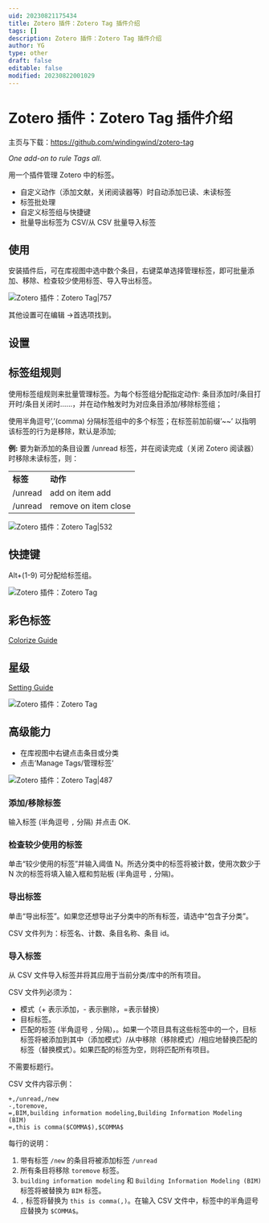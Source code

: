 ```yaml
---
uid: 20230821175434
title: Zotero 插件：Zotero Tag 插件介绍
tags: []
description: Zotero 插件：Zotero Tag 插件介绍
author: YG
type: other
draft: false
editable: false
modified: 20230822001029
---
```


# Zotero 插件：Zotero Tag 插件介绍

主页与下载：<https://github.com/windingwind/zotero-tag>

*One add-on to rule Tags all.*

用一个插件管理 Zotero 中的标签。

- 自定义动作（添加文献，关闭阅读器等）时自动添加已读、未读标签
- 标签批处理
- 自定义标签组与快捷键
- 批量导出标签为 CSV/从 CSV 批量导入标签

## 使用

安装插件后，可在库视图中选中数个条目，右键菜单选择管理标签，即可批量添加、移除、检查较少使用标签、导入导出标签。

![Zotero 插件：Zotero Tag|757](https://cdn.pkmer.cn/images/d636615e7b5e6fbd1c12c0d094e50e93_MD5.png!pkmer)

其他设置可在编辑 ->首选项找到。

## 设置

## 标签组规则

使用标签组规则来批量管理标签。为每个标签组分配指定动作: 条目添加时/条目打开时/条目关闭时……，并在动作触发时为对应条目添加/移除标签组；

使用半角逗号’,’(comma) 分隔标签组中的多个标签；在标签前加前缀’~~’ 以指明该标签的行为是移除，默认是添加;

**例:** 要为新添加的条目设置 /unread 标签，并在阅读完成（关闭 Zotero 阅读器）时移除未读标签，则：

|     |     |
| --- | --- |
| **标签** | **动作** |
| /unread | add on item add |
| /unread | remove on item close |

![Zotero 插件：Zotero Tag|532](https://cdn.pkmer.cn/images/687b0e649c8b7dada09234c35afdfcd9_MD5.png!pkmer)

## 快捷键

Alt+(1-9) 可分配给标签组。

![Zotero 插件：Zotero Tag](https://cdn.pkmer.cn/images/93e542bbee892f25beb36faee0809e1f_MD5.png!pkmer)

## 彩色标签

[Colorize Guide](https://github.com/windingwind/zotero-tag/blob/master/docs/tag-color.md)

## 星级

[Setting Guide](https://github.com/windingwind/zotero-tag/blob/master/docs/item-star.md)

![Zotero 插件：Zotero Tag](https://cdn.pkmer.cn/images/8af705651de4aae609a24da6ae500213_MD5.png!pkmer)

## 高级能力

- 在库视图中右键点击条目或分类
- 点击’Manage Tags/管理标签’

![Zotero 插件：Zotero Tag|487](https://cdn.pkmer.cn/images/20230822000600.png!pkmer)

### 添加/移除标签

输入标签 (半角逗号 `,` 分隔) 并点击 OK.

### 检查较少使用的标签

单击“较少使用的标签”并输入阈值 N。所选分类中的标签将被计数，使用次数少于 N 次的标签将填入输入框和剪贴板 (半角逗号 `,` 分隔)。

### 导出标签

单击“导出标签”。如果您还想导出子分类中的所有标签，请选中“包含子分类”。

CSV 文件列为：标签名、计数、条目名称、条目 id。

### 导入标签

从 CSV 文件导入标签并将其应用于当前分类/库中的所有项目。

CSV 文件列必须为：

- 模式（+ 表示添加，- 表示删除，=表示替换）
- 目标标签。
- 匹配的标签 (半角逗号 `,` 分隔)，。如果一个项目具有这些标签中的一个，目标标签将被添加到其中（添加模式）/从中移除（移除模式）/相应地替换匹配的标签（替换模式）。如果匹配的标签为空，则将匹配所有项目。

不需要标题行。

CSV 文件内容示例：

```
+,/unread,/new
-,toremove,
=,BIM,building information modeling,Building Information Modeling (BIM)
=,this is comma($COMMA$),$COMMA$
```

每行的说明：

1. 带有标签 `/new` 的条目将被添加标签 `/unread`
2. 所有条目将移除 `toremove` 标签。
3. `building information modeling` 和 `Building Information Modeling (BIM)` 标签将被替换为 `BIM` 标签。
4. `,` 标签将替换为 `this is comma(,)`。在输入 CSV 文件中，标签中的半角逗号应替换为 `$COMMA$`。